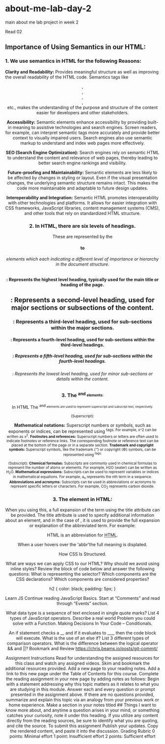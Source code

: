 # about-me-lab-day-2
main about me lab project in week 2

Read 02

## Importance of Using Semantics in our HTML:
### 1. We use semantics in HTML for the following Reasons:

**Clarity and Readability:** Provides meaningful structure as well as improving the overall readability of the HTML code. 
Semantics tags like <header>, <nav>, <section>, <article>, <footer>etc., makes the understanding of the purpose and structure of the content easier for developers and other stakeholders. 

**Accessibility:** Semantic elements enhance accessibility by providing built-in meaning to assistive technologies and search engines. Screen readers, for example, can interpret semantic tags more accurately and provide better context to visually impaired users. Search engines also use semantic markup to understand and index web pages more effectively.

**SEO (Search Engine Optimization):** Search engines rely on semantic HTML to understand the content and relevance of web pages, thereby leading to better search engine rankings and visibility.

**Future-proofing and Maintainability:** Semantic elements are less likely to be affected by changes in styling or layout. Even if the visual presentation changes, the underlying semantic structure remains intact. This makes the code more maintainable and adaptable to future design updates.

**Interoperability and Integration:** Semantic HTML promotes interoperability with other technologies and platforms. It allows for easier integration with CSS frameworks, JavaScript libraries, content management systems (CMS), and other tools that rely on standardized HTML structure.

### 2. In HTML, there are six levels of headings. 
These are represented by the <h1> to <h6> elements which each indicating a different level of importance or hierarchy in the document structure. 

<h1>: Represents the highest level heading, typically used for the main title or heading of the page.
<h2>: Represents a second-level heading, used for major sections or subsections of the content.
<h3>: Represents a third-level heading, used for sub-sections within the major sections.
<h4>: Represents a fourth-level heading, used for sub-sections within the third-level headings.
<h5>: Represents a fifth-level heading, used for sub-sections within the fourth-level headings.
<h6>: Represents the lowest level heading, used for minor sub-sections or details within the content.

### 3. The <sup> and <sub> elements:
In HTML The <sup> and <sub> elements are used to represent superscript and subscript text, respectively. 

<sup> (Superscript):

**Mathematical notations:**
Superscript numbers or symbols, such as exponents or indices, can be represented using <sup> tags. For example, x^2 can be written as x<sup>2</sup>.
**Footnotes and references:**
Superscript numbers or letters are often used to indicate footnotes or reference links. The corresponding footnote or reference text can be placed at the bottom of the page or in a separate section.
**Trademark and copyright symbols:** Superscript symbols, like the trademark (™) or copyright (©) symbols, can be represented using <sup> tags.


<sub> (Subscript):
**Chemical formulas:**
Subscripts are commonly used in chemical formulas to represent the number of atoms or elements. For example, H2O (water) can be written as H<sub>2</sub>O.
**Mathematical expressions:**
Subscripts can be used to represent variables or indices in mathematical equations. For example, a<sub>n</sub> represents the nth term in a sequence.
**Abbreviations and acronyms:**
Subscripts can be used in abbreviations or acronyms to represent specific letters or characters. For example, CO<sub>2</sub> represents carbon dioxide.

### 3. The <abbr> element in HTML:
When you using this, a full expansion of the term using the title attribute can be provided. The title attribute is used to specify additional information about an element, and in the case of <abbr>, it is used to provide the full expansion or explanation of the abbreviated term. For example:
<p>HTML is an abbreviation for <abbr title="Hypertext Markup Language">HTML</abbr>.</p>
When a user hovers over the 'abbr'the full meaning is displated. 

How CSS Is Structured.

What are ways we can apply CSS to our HTML?
Why should we avoid using inline styles?
Review the block of code below and answer the following questions:
What is representing the selector?
Which components are the CSS declarations?
Which components are considered properties?


h2 {
     color: black;
     padding: 5px;
   }


   Learn JS
Continue reading JavaScript Basics. Start at “Comments” and read through “Events” section.

What data type is a sequence of text enclosed in single quote marks?
List 4 types of JavaScript operators.
Describe a real world Problem you could solve with a Function.
Making Decisions In Your Code – Conditionals.

An if statement checks a __ and if it evaluates to ___, then the code block will execute.
What is the use of an else if?
List 3 different types of comparison operators.
What is the difference between the logical operator && and ||?
Bookmark and Review
https://chris.beams.io/posts/git-commit/


Assignment Instructions
Read for understanding the assigned resources for this class and watch any assigned videos.
Skim and bookmark the additional resources provided.
Add a new page to your reading notes.
Add a link to this new page under the Table of Contents for this course.
Complete the reading assignment in your new page by adding notes as follows:
Begin with a statement addressing why this topic matters as it relates to what you are studying in this module.
Answer each and every question or prompt presented in the assignment above.
If there are no questions provided, summarize and explain this topic via an analogy from your previous work or home experience.
Make a section in your notes titled ## Things I want to know more about, and anytime a question arises in your mind, or something catches your curiosity, note it under this heading.
If you utilize any content directly from the reading sources, be sure to identify what you are quoting, and cite the source.
To submit this assignment
Publish your updates.
Copy the rendered content, and paste it into the discussion.
Grading Rubric
0 points: Minimal effort
1 point: Insufficient effort
2 points: Sufficient effort